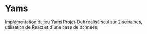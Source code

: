 # Yams
Implémentation du jeu Yams
Projet-Defi réalisé seul sur 2 semaines, utilisation de React et d'une base de données
